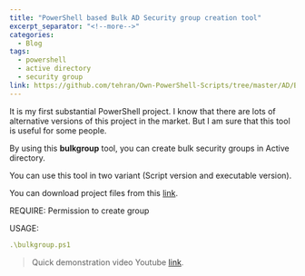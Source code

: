 ```yaml
---
title: "PowerShell based Bulk AD Security group creation tool"
excerpt_separator: "<!--more-->"
categories:
  - Blog
tags:
  - powershell
  - active directory
  - security group
link: https://github.com/tehran/Own-PowerShell-Scripts/tree/master/AD/BulkGroup
---
```


It is my first substantial PowerShell project.
I know that there are lots of alternative versions of this project in the market.
But I am sure that this tool is useful for some people.
<!--more-->

By using this **bulkgroup** tool, you can create bulk security groups in Active directory.

You can use this tool in two variant (Script version and executable version).

You can download project files from this [link](https://github.com/tehran/Own-PowerShell-Scripts/tree/master/AD/BulkGroup).

REQUIRE:  Permission to create group

USAGE:
```yaml
.\bulkgroup.ps1
```

> Quick demonstration video Youtube [link](#).